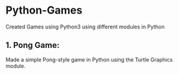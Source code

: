 # Python-Games
Created Games using Python3 using different modules in Python

## 1. Pong Game:
Made a simple Pong-style game in Python using the Turtle Graphics module.
